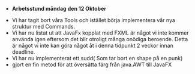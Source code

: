  - **Arbetsstund måndag den 12 Oktober**
 * Vi har tagit bort våra Tools och istället börja implementera vår nya struktur med Commands.
 * Vi har nu listat ut att JavaFx kopplat med FXML är något vi inte kommer använda 
 igen eftersom det blir otroligt många onödiga beroende. Detta är något vi inte kan 
 göra något åt i denna tidpunkt 2 veckor innan deadline.
 * Vi har nu implementerat ett sudd( Som tar bort en shape på en punk)
* gjort en fin metod för att översätta färg från java.AWT till JavaFX
